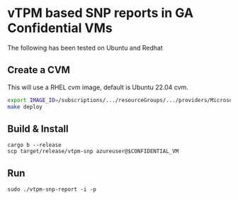 # vTPM based SNP reports in GA Confidential VMs

The following has been tested on Ubuntu and Redhat

## Create a CVM

This will use a RHEL cvm image, default is Ubuntu 22.04 cvm.

```bash
export IMAGE_ID=/subscriptions/.../resourceGroups/.../providers/Microsoft.Compute/galleries/rhelcvm/images/rhelcvmimage/versions/1.0.0
make deploy
```

## Build & Install

```
cargo b --release
scp target/release/vtpm-snp azureuser@$CONFIDENTIAL_VM
```

## Run

```
sudo ./vtpm-snp-report -i -p
```
